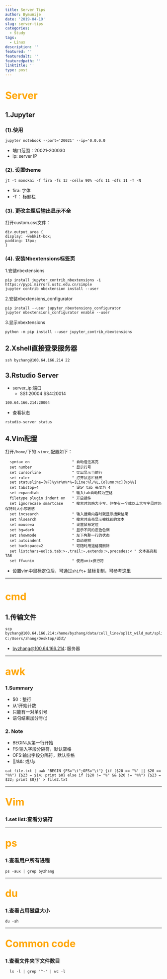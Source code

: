 ```yaml
---
title: Server Tips
author: Bymunije
date: '2019-04-19'
slug: server-tips
categories:
  - Study
tags:
  - Linux
description: ''
featured: ''
featuredalt: ''
featuredpath: ''
linktitle: ''
type: post
---
```

# <font color=orange size=6>Server</font>

## 1.Jupyter
### (1).使用
```
jupyter notebook --port='20021' --ip='0.0.0.0
```
- 端口范围：20021-200030
- ip: server IP

### (2). 设置theme
``` 
jt -t monokai -f fira -fs 13 -cellw 90% -ofs 11 -dfs 11 -T -N 
```
- fira: 字体
- -T： 标题栏

### (3). 更改主题后输出显示不全
打开custom.css文件：
```
div.output_area {
display: -webkit-box;
padding: 13px;
}
```
### (4). 安装Nbextensions标签页
1.安装nbextensions
```
pip install jupyter_contrib_nbextensions -i https://pypi.mirrors.ustc.edu.cn/simple
jupyter contrib nbextension install --user
```
2.安装nbextensions_configurator
```
pip install --user jupyter_nbextensions_configurator 
jupyter nbextensions_configurator enable --user
```
3.显示nbextensions
```
python -m pip install --user jupyter_contrib_nbextensions
```

## 2.Xshell直接登录服务器

``` 
ssh byzhang@100.64.166.214 22 
```

## 3.Rstudio Server
- server_ip:端口
  - SS1:20004
    SS4:20014
  
```
100.64.166.214:20004
```
- 查看状态

```
rstudio-server status
```
## 4.Vim配置

打开`/home/`下的`.vimrc`,配置如下：

```
  syntax on                   " 自动语法高亮
  set number                  " 显示行号
  set cursorline              " 突出显示当前行
  set ruler                   " 打开状态栏标尺
  set statusline=[%F]%y%r%m%*%=[Line:%l/%L,Column:%c][%p%%]
  set tabstop=4               " 设定 tab 长度为 4
  set expandtab               " 输入tab自动转为空格
  filetype plugin indent on   " 开启插件
  set ignorecase smartcase    " 搜索时忽略大小写，但在有一个或以上大写字母时仍保持对大小写敏感
  set incsearch               " 输入搜索内容时就显示搜索结果
  set hlsearch                " 搜索时高亮显示被找到的文本
  set mouse=a                 " 设置鼠标定位
  set bg=dark                 " 显示不同的底色色调
  set showmode                " 左下角那一行的状态
  set autoindent              " 自动缩排
  set backspace=2             " 可随时用退格键删除
  set listchars=eol:$,tab:>-,trail:~,extends:>,precedes:< " 文本高亮和TAB
  set ff=unix                 " 使用unix换行符
 ```
 
- 设置vim中鼠标定位后，可通过`shift`+ 鼠标复制，可参考[这里](https://blog.csdn.net/sinkary/article/details/7531747)

***
# <font color=orange size=6>cmd</font>
## 1.传输文件
```
scp byzhang@100.64.166.214:/home/byzhang/data/cell_line/split_wild_mut/split_mut_wild/split_mut_wild_all.txt C:/Users/zhang/Desktop/试试/
```
- byzhang@100.64.166.214: 服务器

***
## <font color=orange size=6>awk</font>
### 1.Summary
- $0：整行
- 从1开始计数
- 只能有一对单引号
- 语句结束加分号(;)

### 2. Note
- BEGIN:从第一行开始
- FS:输入字段分隔符，默认空格
- OFS:输出字段分隔符，默认空格
- ||/&&: 或/与

```
cat file.txt | awk 'BEGIN {FS="\t";OFS="\t"} {if ($20 == "%" || $20 == "%%") {$23 = $14; print $0} else if ($20 != "%" && $20 != "%%") {$23 = $22; print $0}}' > file2.txt
```
***
## <font color=orange size=6>Vim</font>

### 1.set list:查看分隔符

***
## <font color=orange size=6>ps</font>
### 1.查看用户所有进程
```
ps -aux | grep byzhang
```

***
## <font color=orange size=6>du</font>
### 1.查看占用磁盘大小
```
du -sh
```

***
## <font color=orange size=6>Common code</font>
### 1.查看文件夹下文件数目
```
  ls -l | grep '^-' | wc -l
```
